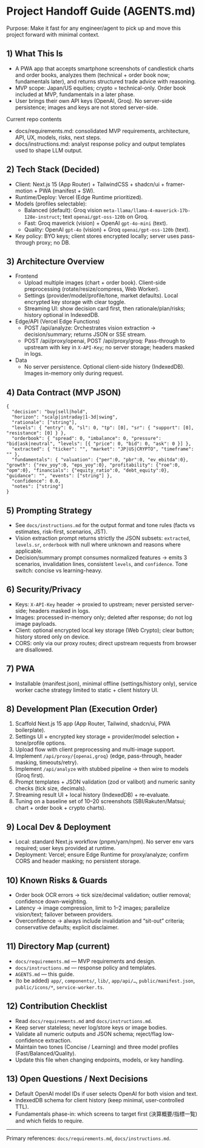 # Project Handoff Guide (AGENTS.md)

Purpose: Make it fast for any engineer/agent to pick up and move this project forward with minimal context.

## 1) What This Is
- A PWA app that accepts smartphone screenshots of candlestick charts and order books, analyzes them (technical + order book now; fundamentals later), and returns structured trade advice with reasoning.
- MVP scope: Japan/US equities; crypto = technical-only. Order book included at MVP, fundamentals in a later phase.
- User brings their own API keys (OpenAI, Groq). No server-side persistence; images and keys are not stored server-side.

Current repo contents
- docs/requirements.md: consolidated MVP requirements, architecture, API, UX, models, risks, next steps.
- docs/instructions.md: analyst response policy and output templates used to shape LLM output.

## 2) Tech Stack (Decided)
- Client: Next.js 15 (App Router) + TailwindCSS + shadcn/ui + framer-motion + PWA (manifest + SW).
- Runtime/Deploy: Vercel (Edge Runtime prioritized).
- Models (profiles selectable):
  - Balanced (default): Groq vision `meta-llama/llama-4-maverick-17b-128e-instruct`; text `openai/gpt-oss-120b` on Groq.
  - Fast: Groq maverick (vision) + OpenAI `gpt-4o-mini` (text).
  - Quality: OpenAI `gpt-4o` (vision) + Groq `openai/gpt-oss-120b` (text).
- Key policy: BYO keys; client stores encrypted locally; server uses pass-through proxy; no DB.

## 3) Architecture Overview
- Frontend
  - Upload multiple images (chart + order book). Client-side preprocessing (rotate/resize/compress, Web Worker).
  - Settings (provider/model/profile/tone, market defaults). Local encrypted key storage with clear toggle.
  - Streaming UI: show decision card first, then rationale/plan/risks; history optional in IndexedDB.
- Edge/API (Vercel Edge Functions)
  - POST /api/analyze: Orchestrates vision extraction → decision/summary; returns JSON or SSE stream.
  - POST /api/proxy/openai, POST /api/proxy/groq: Pass-through to upstream with key in `X-API-Key`; no server storage; headers masked in logs.
- Data
  - No server persistence. Optional client-side history (IndexedDB). Images in-memory only during request.

## 4) Data Contract (MVP JSON)
```
{
  "decision": "buy|sell|hold",
  "horizon": "scalp|intraday|1-3d|swing",
  "rationale": ["string"],
  "levels": { "entry": 0, "sl": 0, "tp": [0], "sr": { "support": [0], "resistance": [0] } },
  "orderbook": { "spread": 0, "imbalance": 0, "pressure": "bid|ask|neutral", "levels": [{ "price": 0, "bid": 0, "ask": 0 }] },
  "extracted": { "ticker": "", "market": "JP|US|CRYPTO", "timeframe": "" },
  "fundamentals": { "valuation": {"per":0, "pbr":0, "ev_ebitda":0}, "growth": {"rev_yoy":0, "eps_yoy":0}, "profitability": {"roe":0, "opm":0}, "financials": {"equity_ratio":0, "debt_equity":0}, "guidance": "", "events": ["string"] },
  "confidence": 0.0,
  "notes": ["string"]
}
```

## 5) Prompting Strategy
- See `docs/instructions.md` for the output format and tone rules (facts vs estimates, risk-first, scenarios, JST). 
- Vision extraction prompt returns strictly the JSON subsets: `extracted`, `levels.sr`, `orderbook` with null where unknown and reasons where applicable.
- Decision/summary prompt consumes normalized features → emits 3 scenarios, invalidation lines, consistent `levels`, and `confidence`. Tone switch: concise vs learning-heavy.

## 6) Security/Privacy
- Keys: `X-API-Key` header → proxied to upstream; never persisted server-side; headers masked in logs.
- Images: processed in-memory only; deleted after response; do not log image payloads.
- Client: optional encrypted local key storage (Web Crypto); clear button; history stored only on device.
- CORS: only via our proxy routes; direct upstream requests from browser are disallowed.

## 7) PWA
- Installable (manifest.json), minimal offline (settings/history only), service worker cache strategy limited to static + client history UI.

## 8) Development Plan (Execution Order)
1. Scaffold Next.js 15 app (App Router, Tailwind, shadcn/ui, PWA boilerplate).
2. Settings UI + encrypted key storage + provider/model selection + tone/profile options.
3. Upload flow with client preprocessing and multi-image support.
4. Implement `/api/proxy/{openai,groq}` (edge, pass-through, header masking, timeouts/retry).
5. Implement `/api/analyze` with stubbed pipeline → then wire to models (Groq first).
6. Prompt templates + JSON validation (zod or valibot) and numeric sanity checks (tick size, decimals).
7. Streaming result UI + local history (IndexedDB) + re-evaluate.
8. Tuning on a baseline set of 10–20 screenshots (SBI/Rakuten/Matsui; chart + order book + crypto charts).

## 9) Local Dev & Deployment
- Local: standard Next.js workflow (pnpm/yarn/npm). No server env vars required; user keys provided at runtime.
- Deployment: Vercel; ensure Edge Runtime for proxy/analyze; confirm CORS and header masking; no persistent storage.

## 10) Known Risks & Guards
- Order book OCR errors → tick size/decimal validation; outlier removal; confidence down-weighting.
- Latency → image compression, limit to 1–2 images; parallelize vision/text; failover between providers.
- Overconfidence → always include invalidation and “sit-out” criteria; conservative defaults; explicit disclaimer.

## 11) Directory Map (current)
- `docs/requirements.md` — MVP requirements and design.
- `docs/instructions.md` — response policy and templates.
- `AGENTS.md` — this guide.
- (to be added) `app/`, `components/`, `lib/`, `app/api/…`, `public/manifest.json`, `public/icons/*`, `service-worker.ts`.

## 12) Contribution Checklist
- Read `docs/requirements.md` and `docs/instructions.md`.
- Keep server stateless; never log/store keys or image bodies.
- Validate all numeric outputs and JSON schema; reject/flag low-confidence extraction.
- Maintain two tones (Concise / Learning) and three model profiles (Fast/Balanced/Quality).
- Update this file when changing endpoints, models, or key handling.

## 13) Open Questions / Next Decisions
- Default OpenAI model IDs if user selects OpenAI for both vision and text.
- IndexedDB schema for client history (keep minimal, user-controlled TTL).
- Fundamentals phase-in: which screens to target first (決算概要/指標一覧) and which fields to require.

----
Primary references: `docs/requirements.md`, `docs/instructions.md`.
